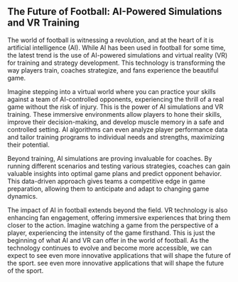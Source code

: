 ## The Future of Football: AI-Powered Simulations and VR Training

The world of football is witnessing a revolution, and at the heart of it is artificial intelligence (AI).  While AI has been used in football for some time, the latest trend is the use of AI-powered simulations and virtual reality (VR) for training and strategy development. This technology is transforming the way players train, coaches strategize, and fans experience the beautiful game.

Imagine stepping into a virtual world where you can practice your skills against a team of AI-controlled opponents, experiencing the thrill of a real game without the risk of injury. This is the power of AI simulations and VR training. These immersive environments allow players to hone their skills, improve their decision-making, and develop muscle memory in a safe and controlled setting. AI algorithms can even analyze player performance data and tailor training programs to individual needs and strengths, maximizing their potential.

Beyond training, AI simulations are proving invaluable for coaches. By running different scenarios and testing various strategies, coaches can gain valuable insights into optimal game plans and predict opponent behavior. This data-driven approach gives teams a competitive edge in game preparation, allowing them to anticipate and adapt to changing game dynamics.

The impact of AI in football extends beyond the field. VR technology is also enhancing fan engagement, offering immersive experiences that bring them closer to the action. Imagine watching a game from the perspective of a player, experiencing the intensity of the game firsthand. This is just the beginning of what AI and VR can offer in the world of football. As the technology continues to evolve and become more accessible, we can expect to see even more innovative applications that will shape the future of the sport. 
 see even more innovative applications that will shape the future of the sport.